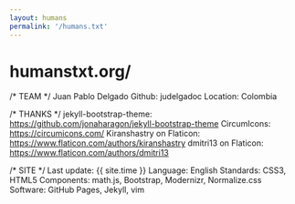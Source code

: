 ```yaml
---
layout: humans
permalink: '/humans.txt'
---
```

# humanstxt.org/

/* TEAM */
    Juan Pablo Delgado
    Github: judelgadoc
    Location: Colombia

/* THANKS */
    jekyll-bootstrap-theme: https://github.com/jonaharagon/jekyll-bootstrap-theme
    CircumIcons: https://circumicons.com/
    Kiranshastry on Flaticon: https://www.flaticon.com/authors/kiranshastry
    dmitri13 on Flaticon: https://www.flaticon.com/authors/dmitri13

/* SITE */
    Last update: {{ site.time }}
    Language: English
    Standards: CSS3, HTML5
    Components: math.js, Bootstrap, Modernizr, Normalize.css
    Software: GitHub Pages, Jekyll, vim
